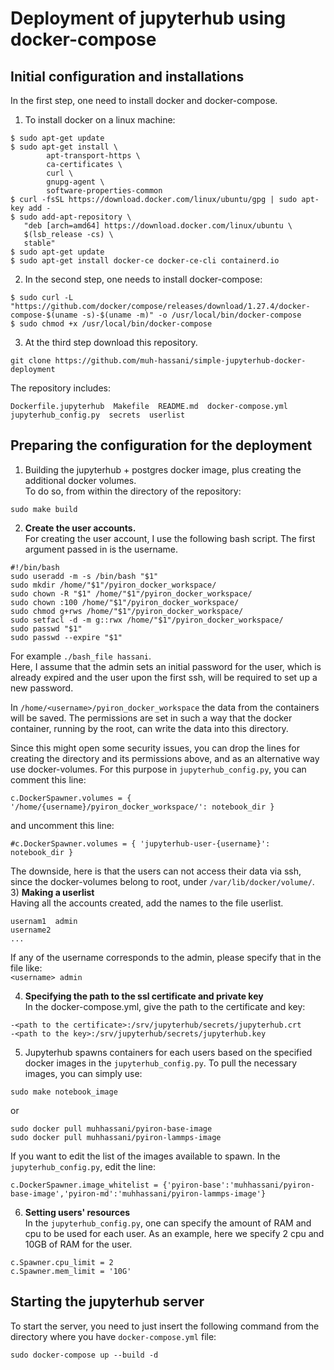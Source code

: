 # Deployment of jupyterhub using docker-compose  

## Initial configuration and installations  
In the first step, one need to install docker and docker-compose.  
1) To install docker on a linux machine:  
```
$ sudo apt-get update  
$ sudo apt-get install \  
        apt-transport-https \  
        ca-certificates \  
        curl \  
        gnupg-agent \  
        software-properties-common  
$ curl -fsSL https://download.docker.com/linux/ubuntu/gpg | sudo apt-key add -  
$ sudo add-apt-repository \  
   "deb [arch=amd64] https://download.docker.com/linux/ubuntu \  
   $(lsb_release -cs) \  
   stable"  
$ sudo apt-get update    
$ sudo apt-get install docker-ce docker-ce-cli containerd.io
```   
2) In the second step, one needs to install docker-compose:  
```
$ sudo curl -L "https://github.com/docker/compose/releases/download/1.27.4/docker-compose-$(uname -s)-$(uname -m)" -o /usr/local/bin/docker-compose    
$ sudo chmod +x /usr/local/bin/docker-compose
```
3) At the third step download this repository.  
```
git clone https://github.com/muh-hassani/simple-jupyterhub-docker-deployment
```  
The repository includes:
```
Dockerfile.jupyterhub  Makefile  README.md  docker-compose.yml  jupyterhub_config.py  secrets  userlist
```

## Preparing the configuration for the deployment  
1) Building the jupyterhub + postgres docker image, plus creating the additional docker volumes.  
To do so, from within the directory of the repository:  
```
sudo make build
```  
2) **Create the user accounts.**  
For creating the user account, I use the following bash script. The first argument passed in is the username.  
```
#!/bin/bash
sudo useradd -m -s /bin/bash "$1"
sudo mkdir /home/"$1"/pyiron_docker_workspace/
sudo chown -R "$1" /home/"$1"/pyiron_docker_workspace/
sudo chown :100 /home/"$1"/pyiron_docker_workspace/
sudo chmod g+rws /home/"$1"/pyiron_docker_workspace/
sudo setfacl -d -m g::rwx /home/"$1"/pyiron_docker_workspace/
sudo passwd "$1"
sudo passwd --expire "$1"
```  
For example `./bash_file hassani`.  
Here, I assume that the admin sets an initial password for the user, which is already expired and the user upon the first ssh, will be required to set up a new password.   

In `/home/<username>/pyiron_docker_workspace` the data from the containers will be saved. The permissions are set in such a way that the docker container, running by the root, can write the data into this directory.

Since this might open some security issues, you can drop the lines for creating the directory and its permissions above, and as an alternative way use docker-volumes. For this purpose in `jupyterhub_config.py`, you can comment this line:    
```
c.DockerSpawner.volumes = { '/home/{username}/pyiron_docker_workspace/': notebook_dir }  
```
and uncomment this line:
```  
#c.DockerSpawner.volumes = { 'jupyterhub-user-{username}': notebook_dir }
```  
The downside, here is that the users can not access their data via ssh, since the docker-volumes belong to root, under `/var/lib/docker/volume/`.  
3) **Making a userlist**  
Having all the accounts created, add the names to the file userlist.  
```
usernam1  admin
username2
...
```
If any of the username corresponds to the admin, please specify that in the file like:  
`<username> admin`  

4) **Specifying the path to the ssl certificate and private key**   
In the docker-compose.yml, give the path to the certificate and key:  
```
-<path to the certificate>:/srv/jupyterhub/secrets/jupyterhub.crt  
-<path to the key>:/srv/jupyterhub/secrets/jupyterhub.key
```  
5) Jupyterhub spawns containers for each users based on the specified docker images in the `jupyterhub_config.py`. To pull the necessary images, you can simply use:  
```
sudo make notebook_image
```  
or   
```
sudo docker pull muhhassani/pyiron-base-image
sudo docker pull muhhassani/pyiron-lammps-image 
```
If you want to edit the list of the images available to spawn. In the `jupyterhub_config.py`, edit the line:
```
c.DockerSpawner.image_whitelist = {'pyiron-base':'muhhassani/pyiron-base-image','pyiron-md':'muhhassani/pyiron-lammps-image'}
```   
6) **Setting users' resources**  
In the `jupyterhub_config.py`, one can specify the amount of RAM and cpu to be used for each user. As an example, here we specify 2 cpu and 10GB of RAM for the user.
```
c.Spawner.cpu_limit = 2
c.Spawner.mem_limit = '10G'
```
## Starting the jupyterhub server
To start the server, you need to just insert the following command from the directory where you have `docker-compose.yml` file:
```
sudo docker-compose up --build -d
``` 

